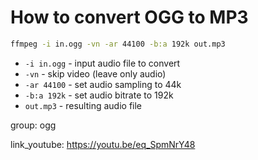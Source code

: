 # How to convert OGG to MP3

```bash
ffmpeg -i in.ogg -vn -ar 44100 -b:a 192k out.mp3
```

- `-i in.ogg` - input audio file to convert
- `-vn` - skip video (leave only audio)
- `-ar 44100` - set audio sampling to 44k
- `-b:a 192k` - set audio bitrate to 192k
- `out.mp3` - resulting audio file

group: ogg


link_youtube: https://youtu.be/eq_SpmNrY48
